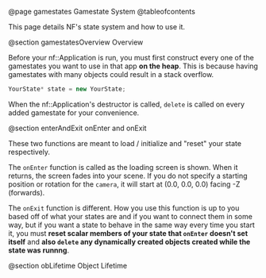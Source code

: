 @page gamestates Gamestate System
@tableofcontents

This page details NF's state system and how to use it.

@section gamestatesOverview Overview

Before your nf::Application is run, you must first construct every one of the gamestates
you want to use in that app **on the heap**. This is because having gamestates with many
objects could result in a stack overflow.

~~~cpp
YourState* state = new YourState;
~~~

When the nf::Application's destructor is called, `delete` is called on every added gamestate
for your convenience.

@section enterAndExit onEnter and onExit

These two functions are meant to load / initialize and "reset" your state respectively.

The `onEnter` function is called as the loading screen is shown. When it returns, the screen
fades into your scene. If you do not specify a starting position or rotation for the `camera`,
it will start at (0.0, 0.0, 0.0) facing -Z (forwards).

The `onExit` function is different. How you use this function is up to you based off of
what your states are and if you want to connect them in some way, but if you want a
state to behave in the same way every time you start it, you must
**reset scalar members of your state that `onEnter` doesn't set itself** and
**also `delete` any dynamically created objects created while the state was runnng**.

@section obLifetime Object Lifetime